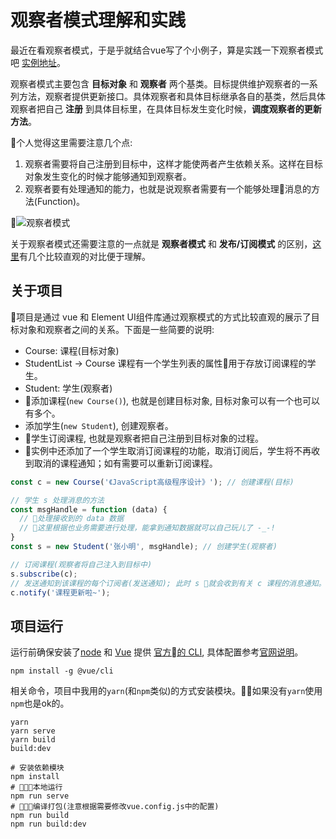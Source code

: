 # 观察者模式理解和实践

最近在看观察者模式，于是乎就结合vue写了个小例子，算是实践一下观察者模式吧 [实例地址](https://aoxiaoqiang.github.io/hello/dist/)。

观察者模式主要包含 **目标对象** 和 **观察者** 两个基类。目标提供维护观察者的一系列方法，观察者提供更新接口。具体观察者和具体目标继承各自的基类，然后具体观察者把自己 **注册** 到具体目标里，在具体目标发生变化时候，**调度观察者的更新方法**。

个人觉得这里需要注意几个点:

1. 观察者需要将自己注册到目标中，这样才能使两者产生依赖关系。这样在目标对象发生变化的时候才能够通知到观察者。
2. 观察者要有处理通知的能力，也就是说观察者需要有一个能够处理消息的方法(Function)。

![观察者模式](https://images2015.cnblogs.com/blog/555379/201603/555379-20160313183429007-1351424959.png)

关于观察者模式还需要注意的一点就是 **观察者模式** 和 **发布/订阅模式** 的区别，[这里](https://github.com/aoxiaoqiang/exercise17)有几个比较直观的对比便于理解。

## 关于项目

项目是通过 vue 和 Element UI组件库通过观察模式的方式比较直观的展示了目标对象和观察者之间的关系。下面是一些简要的说明:

+ Course: 课程(目标对象)
+ StudentList -> Course 课程有一个学生列表的属性用于存放订阅课程的学生。
+ Student: 学生(观察者)
+ 添加课程(`new Course()`), 也就是创建目标对象, 目标对象可以有一个也可以有多个。
+ 添加学生(`new Student`), 创建观察者。
+ 学生订阅课程, 也就是观察者把自己注册到目标对象的过程。
+ 实例中还添加了一个学生取消订阅课程的功能，取消订阅后，学生将不再收到取消的课程通知；如有需要可以重新订阅课程。

```javascript
const c = new Course('《JavaScript高级程序设计》'); // 创建课程(目标)

// 学生 s 处理消息的方法
const msgHandle = function (data) {
  // 处理接收到的 data 数据
  // 这里根据也业务需要进行处理，能拿到通知数据就可以自己玩儿了 -_-!
}
const s = new Student('张小明', msgHandle); // 创建学生(观察者)

// 订阅课程(观察者将自己注入到目标中)
s.subscribe(c);
// 发送通知到该课程的每个订阅者(发送通知); 此时 s 就会收到有关 c 课程的消息通知。之 s 所以能够收到消息是因为 c.notify 会遍历每个订阅者并把消息内容传递给每个订阅者, 让订阅者根据自己的需要处理(msgHandle)收到的消息。
c.notify('课程更新啦~');
```

## 项目运行

运行前确保安装了[node](https://nodejs.org/zh-cn/download/) 和 [Vue](https://cn.vuejs.org/index.html) 提供 [官方的 CLI](https://github.com/vuejs/vue-cli), 具体配置参考[官网说明](https://github.com/vuejs/vue-docs-zh-cn/blob/master/vue-cli/README.md#%E4%BB%8B%E7%BB%8D)。

```shell
npm install -g @vue/cli
```

相关命令，项目中我用的`yarn`(和`npm`类似)的方式安装模块。如果没有`yarn`使用`npm`也是ok的。

```shell
yarn
yarn serve
yarn build
build:dev
```

```shell
# 安装依赖模块
npm install
# 本地运行
npm run serve
# 编译打包(注意根据需要修改vue.config.js中的配置)
npm run build
npm run build:dev
```

